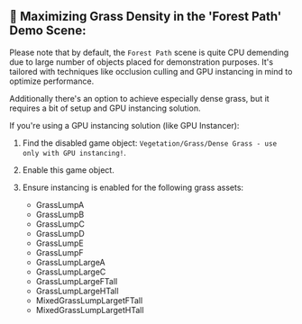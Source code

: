 ## 🌾 Maximizing Grass Density in the 'Forest Path' Demo Scene:

Please note that by default, the `Forest Path` scene is quite CPU demending due to large number of objects placed for demonstration purposes. It's tailored with techniques like occlusion culling and GPU instancing in mind to optimize performance.

Additionally there's an option to achieve especially dense grass, but it requires a bit of setup and GPU instancing solution. 

If you're using a GPU instancing solution (like GPU Instancer):

1. Find the disabled game object: `Vegetation/Grass/Dense Grass - use only with GPU instancing!`.
2. Enable this game object.
3. Ensure instancing is enabled for the following grass assets:

   - GrassLumpA
   - GrassLumpB
   - GrassLumpC
   - GrassLumpD
   - GrassLumpE
   - GrassLumpF
   - GrassLumpLargeA
   - GrassLumpLargeC
   - GrassLumpLargeFTall
   - GrassLumpLargeHTall
   - MixedGrassLumpLargetFTall
   - MixedGrassLumpLargetHTall